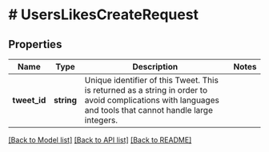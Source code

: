 # # UsersLikesCreateRequest

## Properties

Name | Type | Description | Notes
------------ | ------------- | ------------- | -------------
**tweet_id** | **string** | Unique identifier of this Tweet. This is returned as a string in order to avoid complications with languages and tools that cannot handle large integers. |

[[Back to Model list]](../../README.md#models) [[Back to API list]](../../README.md#endpoints) [[Back to README]](../../README.md)
